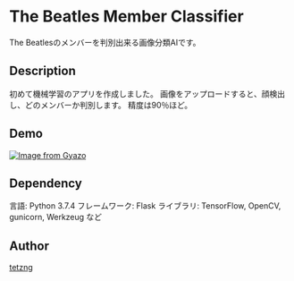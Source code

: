 The Beatles Member Classifier
====
The Beatlesのメンバーを判別出来る画像分類AIです。

## Description
初めて機械学習のアプリを作成しました。
画像をアップロードすると、顔検出し、どのメンバーか判別します。
精度は90％ほど。

## Demo
[![Image from Gyazo](https://i.gyazo.com/367861d8150dec710317deff5e803d83.gif)](https://gyazo.com/367861d8150dec710317deff5e803d83)

## Dependency
言語: Python 3.7.4
フレームワーク: Flask
ライブラリ: TensorFlow, OpenCV, gunicorn, Werkzeug など

## Author
[tetzng](https://github.com/tetzng)